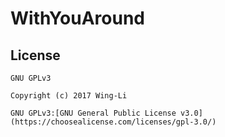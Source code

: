 # WithYouAround

## License

    GNU GPLv3

    Copyright (c) 2017 Wing-Li

    GNU GPLv3:[GNU General Public License v3.0](https://choosealicense.com/licenses/gpl-3.0/)

